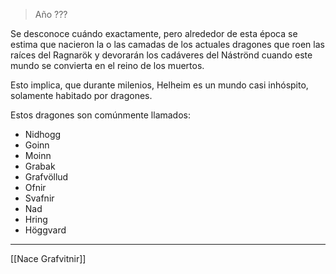 > Año ???

Se desconoce cuándo exactamente, pero alrededor de esta época se estima que nacieron la o las camadas de los actuales dragones que roen las raíces del Ragnarök y devorarán los cadáveres del Náströnd cuando este mundo se convierta en el reino de los muertos.

Esto implica, que durante milenios, Helheim es un mundo casi inhóspito, solamente habitado por dragones.

Estos dragones son comúnmente llamados:
* Nidhogg
* Goinn
* Moinn
* Grabak
* Grafvöllud
* Ofnir
* Svafnir
* Nad
* Hring
* Höggvard

---

[[Nace Grafvitnir]]